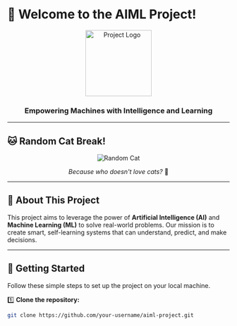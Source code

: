 # 🤖 Welcome to the AIML Project!

<div align="center">

<img src="https://via.placeholder.com/150" alt="Project Logo" width="150">

### **Empowering Machines with Intelligence and Learning**

</div>

---

## 🐱 **Random Cat Break!**

<div align="center">

![Random Cat](https://cataas.com/cat?width=300)

*Because who doesn't love cats?* 🐾

</div>

---

## 🌟 **About This Project**

This project aims to leverage the power of **Artificial Intelligence (AI)** and **Machine Learning (ML)** to solve real-world problems. Our mission is to create smart, self-learning systems that can understand, predict, and make decisions.

---

## 🚀 **Getting Started**
Follow these simple steps to set up the project on your local machine.

1️⃣ **Clone the repository:**
```bash
git clone https://github.com/your-username/aiml-project.git
